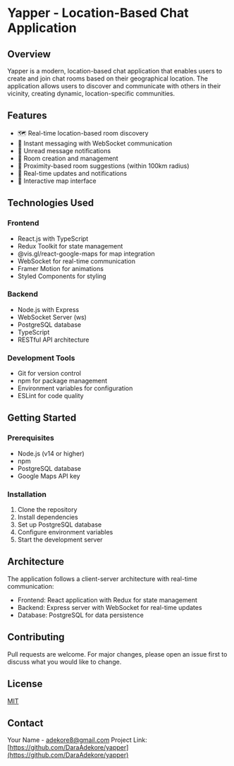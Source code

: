 # Yapper - Location-Based Chat Application

## Overview
Yapper is a modern, location-based chat application that enables users to create and join chat rooms based on their geographical location. The application allows users to discover and communicate with others in their vicinity, creating dynamic, location-specific communities.

## Features
- 🗺️ Real-time location-based room discovery
- 💬 Instant messaging with WebSocket communication
- 🔔 Unread message notifications
- 👥 Room creation and management
- 📍 Proximity-based room suggestions (within 100km radius)
- 🔄 Real-time updates and notifications
- 🎨 Interactive map interface

## Technologies Used

### Frontend
- React.js with TypeScript
- Redux Toolkit for state management
- @vis.gl/react-google-maps for map integration
- WebSocket for real-time communication
- Framer Motion for animations
- Styled Components for styling

### Backend
- Node.js with Express
- WebSocket Server (ws)
- PostgreSQL database
- TypeScript
- RESTful API architecture

### Development Tools
- Git for version control
- npm for package management
- Environment variables for configuration
- ESLint for code quality

## Getting Started

### Prerequisites
- Node.js (v14 or higher)
- npm
- PostgreSQL database
- Google Maps API key

### Installation

1. Clone the repository
2. Install dependencies
3. Set up PostgreSQL database
4. Configure environment variables
5. Start the development server

## Architecture
The application follows a client-server architecture with real-time communication:
- Frontend: React application with Redux for state management
- Backend: Express server with WebSocket for real-time updates
- Database: PostgreSQL for data persistence

## Contributing
Pull requests are welcome. For major changes, please open an issue first to discuss what you would like to change.

## License
[MIT](https://choosealicense.com/licenses/mit/)

## Contact
Your Name - [adekore8@gmail.com](mailto:adekore8@gmail.com)
Project Link: [https://github.com/DaraAdekore/yapper](https://github.com/DaraAdekore/yapper)
    